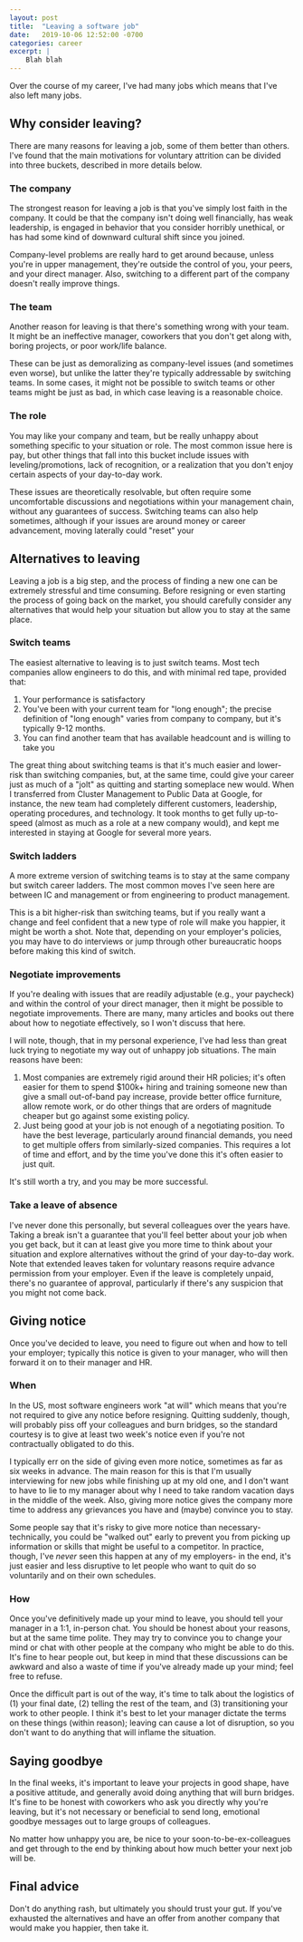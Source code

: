 ```yaml
---
layout: post
title:  "Leaving a software job"
date:   2019-10-06 12:52:00 -0700
categories: career
excerpt: |
    Blah blah
---
```


Over the course of my career, I've had many jobs which means that I've also left many jobs.

## Why consider leaving?

There are many reasons for leaving a job, some of them better than others. I've found that
the main motivations for voluntary attrition can be divided into three buckets,
described in more details below.

### The company

The strongest reason for leaving a job is that you've simply lost faith in the company. It could
be that the company isn't doing well financially, has weak leadership, is engaged in behavior
that you consider horribly unethical, or has had some kind of downward cultural shift since you
joined.

Company-level problems are really hard to get around because, unless you're in upper management,
they're outside the control of you, your peers, and your direct manager. Also, switching
to a different part of the company doesn't really improve things.

### The team

Another reason for leaving is that there's something wrong with your team. It might be an
ineffective manager, coworkers that you don't get along with, boring projects, or poor work/life
balance.

These can be just as demoralizing as company-level issues (and sometimes even worse), but
unlike the latter they're typically addressable by switching teams. In some cases, it might not be
possible to switch teams or other teams might be just as bad, in which case leaving is a reasonable
choice.

### The role

You may like your company and team, but be really unhappy about something specific to your
situation or role. The most common issue here is pay, but other things that fall into this bucket
include issues with leveling/promotions, lack of recognition, or a realization that you don't
enjoy certain aspects of your day-to-day work.

These issues are theoretically resolvable, but often require some uncomfortable discussions
and negotiations within your management chain, without any guarantees of success. Switching
teams can also help sometimes, although if your issues are around money or career advancement,
moving laterally could "reset" your

## Alternatives to leaving

Leaving a job is a big step, and the process of finding a new one can be extremely stressful and
time consuming. Before resigning or even starting the process of going back on the market, you
should carefully consider any alternatives that would help your situation but allow you to stay
at the same place.

### Switch teams

The easiest alternative to leaving is to just switch teams. Most tech companies allow
engineers to do this, and with minimal red tape, provided that:

1. Your performance is satisfactory
2. You've been with your current team for "long enough"; the precise definition of "long enough"
    varies from company to company, but it's typically 9-12 months.
3. You can find another team that has available headcount and is willing to take you

The great thing about switching teams is that it's much easier and lower-risk than switching
companies, but, at the same time, could give your career just as much of a "jolt" as quitting
and starting someplace new would. When I transferred from Cluster Management to
Public Data at Google, for instance, the new team had completely different customers, leadership,
operating procedures, and technology. It took months to get fully up-to-speed (almost as much as a
role at a new company would), and kept me interested in staying at Google for several more years.

### Switch ladders

A more extreme version of switching teams is to stay at the same company but switch career ladders.
The most common moves I've seen here are between IC and management or from engineering to
product management.

This is a bit higher-risk than switching teams, but if you really want a change and feel confident
that a new type of role will make you happier, it might be worth a shot. Note that, depending
on your employer's policies, you may have to do interviews or jump through other bureaucratic hoops before making this kind of switch.

### Negotiate improvements

If you're dealing with issues that are readily adjustable (e.g., your paycheck) and within the
control of your direct manager, then it might be possible to negotiate improvements. There are
many, many articles and books out there about how to negotiate effectively, so I won't discuss
that here.

I will note, though, that in my personal experience, I've had less than great luck trying to
negotiate my way out of unhappy job situations. The main reasons have been:

1. Most companies are extremely rigid around their HR policies; it's often easier for them
    to spend $100k+ hiring and training someone new than give a small out-of-band pay increase,
    provide better office furniture, allow remote work, or do other things that
    are orders of magnitude cheaper but go against some existing policy.
2. Just being good at your job is not enough of a negotiating position. To have the best leverage,
    particularly around financial demands, you need to get multiple offers from similarly-sized
    companies. This requires a lot of time and effort, and by the time you've done this it's often
    easier to just quit.

It's still worth a try, and you may be more successful.

### Take a leave of absence

I've never done this personally, but several colleagues over the years have. Taking a break
isn't a guarantee that you'll feel better about your job when you get back, but it can at least
give you more time to think about your situation and explore alternatives without the grind
of your day-to-day work. Note that extended leaves taken for voluntary reasons require advance
permission from your employer. Even if the leave is completely unpaid, there's no guarantee
of approval, particularly if there's any suspicion that you might not come back.

## Giving notice

Once you've decided to leave, you need to figure out when and how to tell your employer;
typically this notice is given to your manager, who will then forward it on to their
manager and HR.

### When

In the US, most software engineers work "at will" which means that you're not required to give any
notice before resigning. Quitting suddenly, though, will probably piss off your colleagues and burn
bridges, so the standard courtesy is to give at least two week's notice even if you're not
contractually obligated to do this.

I typically err on the side of giving even more notice, sometimes as far as six weeks in advance.
The main reason for this is that I'm usually interviewing for new jobs while finishing up
at my old one, and I don't want to have to lie to my manager about why I need to take
random vacation days in the middle of the week. Also, giving more notice gives the company
more time to address any grievances you have and (maybe) convince you to stay.

Some people say that it's risky to give more notice than necessary- technically, you could
be "walked out" early to prevent you from picking up information or skills that might be
useful to a competitor. In practice, though, I've *never* seen this happen at any of my employers-
in the end, it's just easier and less disruptive to let people who want to quit do so
voluntarily and on their own schedules.

### How

Once you've definitively made up your mind to leave, you should tell your manager in a 1:1,
in-person chat. You should be honest about your reasons, but at the same time polite. They
may try to convince you to change your mind or chat with other people at the company who
might be able to do this. It's fine to hear people out, but keep in mind that these discussions
can be awkward and also a waste of time if you've already made up your mind; feel free to
refuse.

Once the difficult part is out of the way, it's time to talk about the logistics of (1)
your final date, (2) telling the rest of the team, and (3) transitioning your work to other
people. I think it's best to let your manager dictate the terms on these things (within reason);
leaving can cause a lot of disruption, so you don't want to do anything that will
inflame the situation.

## Saying goodbye

In the final weeks, it's important to leave your projects in good shape, have a
positive attitude, and generally avoid doing anything that will burn bridges. It's fine
to be honest with coworkers who ask you directly why you're leaving, but it's not necessary
or beneficial to send long, emotional goodbye messages out to large groups of colleagues.

No matter how unhappy you are, be nice to your soon-to-be-ex-colleagues and get through to the
end by thinking about how much better your next job will be.

## Final advice

Don't do anything rash, but ultimately you should trust your gut. If you've exhausted the
alternatives and have an offer from another company that would make you happier, then take it.